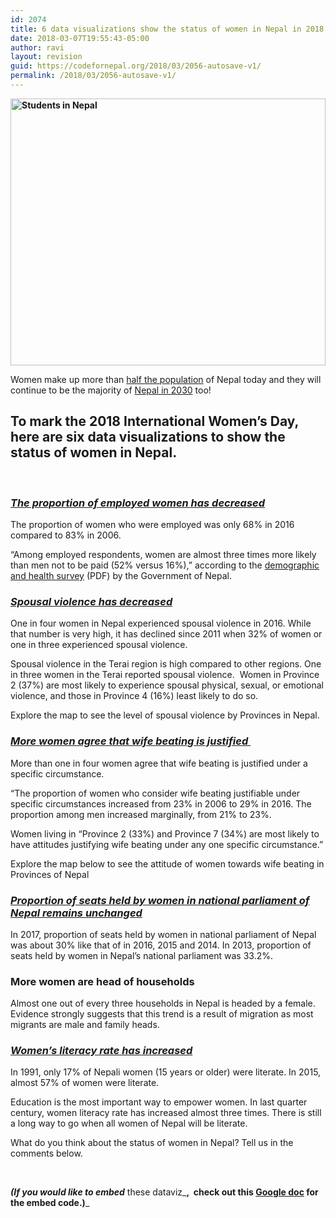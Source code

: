 ```yaml
---
id: 2074
title: 6 data visualizations show the status of women in Nepal in 2018
date: 2018-03-07T19:55:43-05:00
author: ravi
layout: revision
guid: https://codefornepal.org/2018/03/2056-autosave-v1/
permalink: /2018/03/2056-autosave-v1/
---
```

**[<img class="alignnone wp-image-265 size-full" src="https://codefornepal.org/wp-content/uploads/2015/02/10667262803_f6c1621058_z.jpg" alt="Students in Nepal" width="100%" height="427" srcset="https://codefornepal.org/wp-content/uploads/2015/02/10667262803_f6c1621058_z.jpg 640w, https://codefornepal.org/wp-content/uploads/2015/02/10667262803_f6c1621058_z-300x200.jpg 300w" sizes="(max-width: 640px) 100vw, 640px" />](https://codefornepal.org/wp-content/uploads/2015/02/10667262803_f6c1621058_z.jpg)**

Women make up more than [half the population](https://nepalmap.org/profiles/country-NP-nepal/#demographics) of Nepal today and they will continue to be the majority of [Nepal in 2030](https://nepalmap.org/profiles/country-NP-nepal/#demographics) too!

  


## To mark the 2018 International Women&#8217;s Day,  here are six data visualizations to show the status of women in Nepal.

&nbsp;

### 

### <span style="text-decoration: underline;"><em><b>The proportion of employed women has decreased</b></em></span>

<span style="font-weight: 400;">The proportion of women who were employed was only 68% in 2016 compared to 83% in 2006. </span>

<span style="font-weight: 400;">“Among employed respondents, women are almost three times more likely than men not to be paid (52% versus 16%),” according to the <a href="https://www.dhsprogram.com/pubs/pdf/FR336/FR336.pdf">demographic and health survey</a> (PDF) by the Government of Nepal. </span>



### _<span style="text-decoration: underline;"><b>Spousal violence has decreased </b></span>_

<span style="font-weight: 400;">One in four women in Nepal experienced spousal violence in 2016. While that number is very high, it has declined since 2011 when 32% of women or one in three experienced spousal violence. </span>

<span style="font-weight: 400;">Spousal violence in the Terai region is high compared to other regions. One in three women in the Terai reported spousal violence.  </span><span style="font-weight: 400;">Women in Province 2 (37%) are most likely to experience spousal physical, sexual, or emotional violence, and those in Province 4 (16%) least likely to do so. </span>

<span style="font-weight: 400;">Explore the map to see the level of spousal violence by Provinces in Nepal. </span>



### <span style="text-decoration: underline;"><em>More women agree that wife beating is justified </em></span>

<span style="font-weight: 400;">More than one in four women agree that wife beating is justified under a specific circumstance. </span>

<span style="font-weight: 400;">“The proportion of women who consider wife beating justifiable under specific circumstances increased from 23% in 2006 to 29% in 2016. The proportion among men increased marginally, from 21% to 23%.</span>

<span style="font-weight: 400;">Women living in “Province 2 (33%) and Province 7 (34%) are most likely to have attitudes justifying wife beating under any one specific circumstance.”</span>

Explore the map below to see the attitude of women towards wife beating in Provinces of Nepal



### _<span style="text-decoration: underline;"><b>Proportion of seats held by women in national parliament of Nepal remains unchanged</b></span>_

<span style="font-weight: 400;">In 2017, proportion of seats held by women in national parliament of Nepal was about 30% like that of in 2016, 2015 and 2014. In 2013, proportion of seats held by women in Nepal’s national parliament was 33.2%. </span>



### **More women are head of households** 

<span style="font-weight: 400;">Almost one out of every three households in Nepal is headed by a female. Evidence strongly suggests that this trend is a result of migration as most migrants are male and family heads.</span>



### <span style="text-decoration: underline;"><em><strong>Women&#8217;s literacy rate has increased </strong></em></span>

<span style="font-weight: 400;">In 1991, only 17% of Nepali women (15 years or older) were literate. In 2015, almost 57% of women were literate. </span>

<span style="font-weight: 400;">Education is the most important way to empower women. In last quarter century, women literacy rate has increased almost three times. There is still a long way to go when all women of Nepal will be literate. </span>



What do you think about the status of women in Nepal? Tell us in the comments below.

&nbsp;

_**(If you would like to embed**_ these dataviz_**,  check out this [Google doc](https://docs.google.com/document/d/1btC0tBdVw4MD-_sW7Jok7AHhU2Jlz1AsJRU34eTLdCI/edit?usp=sharing) for the embed code.)**_